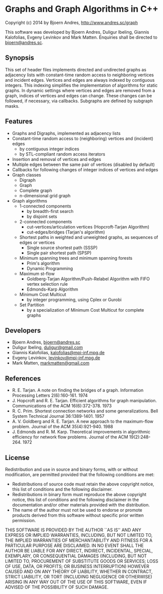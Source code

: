 Graphs and Graph Algorithms in C++
============

Copyright (c) 2014 by Bjoern Andres, http://www.andres.sc/graph

This software was developed by Bjoern Andres, Duligur Ibeling, Giannis Kalofolias, Evgeny Levinkov and Mark Matten.
Enquiries shall be directed to bjoern@andres.sc.

Synopsis
------------

This set of header files implements directed and undirected graphs as adjacency lists with constant-time random access to neighboring vertices and incident edges.
Vertices and edges are always indexed by contiguous integers.
This indexing simplifies the implementation of algorithms for static graphs.
In dynamic settings where vertices and edges are removed from a graph,
indices of vertices and edges can change.
These changes can be followed, if necessary, via callbacks.
Subgraphs are defined by subgraph masks.


Features
------------

- Graphs and Digraphs, implemented as adjacency lists
- Constant-time random access to (neighboring) vertices and (incident) edges 
   - by contiguous integer indices
   - by STL-compliant random access iterators
- Insertion and removal of vertices and edges
- Multiple edges between the same pair of vertices (disabled by default)
- Callbacks for following changes of integer indices of vertices and edges
- Graph classes
   - Digraph
   - Graph
   - Complete graph
   - n-dimensional grid graph
- Graph algorithms
   - 1-connected components
      * by breadth-first search 
      * by disjoint sets
   - 2-connected components
      * cut-vertices/articulation vertices (Hopcroft-Tarjan Algorithm)
      * cut-edges/bridges (Tarjan's algorithm)
   - Shortest paths in weighted and unweighted graphs, as sequences of edges or vertices
      * Single source shortest path (SSSP)
      * Single pair shortest path (SPSP)
   - Minimum spanning trees and minimum spanning forests
      * Prim's algorithm
      * Dynamic Programming
   - Maximum st-flow
      * Goldberg-Tarjan Algorithm/Push-Relabel Algorithm with FIFO vertex selection rule
      * Edmonds-Karp Algorithm
   - Minimum Cost Multicut 
      * by integer programming, using Cplex or Gurobi
   - Set Partition
      * by a specialization of Minimum Cost Multicut for complete graphs


Developers
------------

- Bjoern Andres, bjoern@andres.sc
- Duligur Ibeling, duligur@gmail.com
- Giannis Kalofolias, kalofolias@mpi-inf.mpg.de
- Evgeny Levinkov, levinkov@mpi-inf.mpg.de
- Mark Matten, markmatten@gmail.com


References
------------

- R. E. Tarjan. A note on finding the bridges of a graph. Information Processing Letters 2(6):160-161. 1974
- J. Hopcroft and R. E. Tarjan. Efficient algorithms for graph manipulation. Communications of the ACM 16(6):372-378. 1973
- R. C. Prim. Shortest connection networks and some generalizations. Bell System Technical Journal 36:1389-1401. 1957
- A. V. Goldberg and R. E. Tarjan. A new approach to the maximum-flow problem. Journal of the ACM 35(4):921-940. 1988
- J. Edmonds and R. M. Karp. Theoretical improvements in algorithmic efficiency for network flow problems. Journal of the ACM 19(2):248-264. 1972

License
------------

Redistribution and use in source and binary forms, with or without
modification, are permitted provided that the following conditions are met:

- Redistributions of source code must retain the above copyright notice,
  this list of conditions and the following disclaimer.
- Redistributions in binary form must reproduce the above copyright notice, 
  this list of conditions and the following disclaimer in the documentation
  and/or other materials provided with the distribution.
- The name of the author must not be used to endorse or promote products 
  derived from this software without specific prior written permission.

THIS SOFTWARE IS PROVIDED BY THE AUTHOR ``AS IS'' AND ANY EXPRESS OR IMPLIED 
WARRANTIES, INCLUDING, BUT NOT LIMITED TO, THE IMPLIED WARRANTIES OF 
MERCHANTABILITY AND FITNESS FOR A PARTICULAR PURPOSE ARE DISCLAIMED. IN NO 
EVENT SHALL THE AUTHOR BE LIABLE FOR ANY DIRECT, INDIRECT, INCIDENTAL,
SPECIAL, EXEMPLARY, OR CONSEQUENTIAL DAMAGES (INCLUDING, BUT NOT LIMITED TO,
PROCUREMENT OF SUBSTITUTE GOODS OR SERVICES; LOSS OF USE, DATA, OR PROFITS;
OR BUSINESS INTERRUPTION) HOWEVER CAUSED AND ON ANY THEORY OF LIABILITY, 
WHETHER IN CONTRACT, STRICT LIABILITY, OR TORT (INCLUDING NEGLIGENCE OR 
OTHERWISE) ARISING IN ANY WAY OUT OF THE USE OF THIS SOFTWARE, EVEN IF 
ADVISED OF THE POSSIBILITY OF SUCH DAMAGE.
